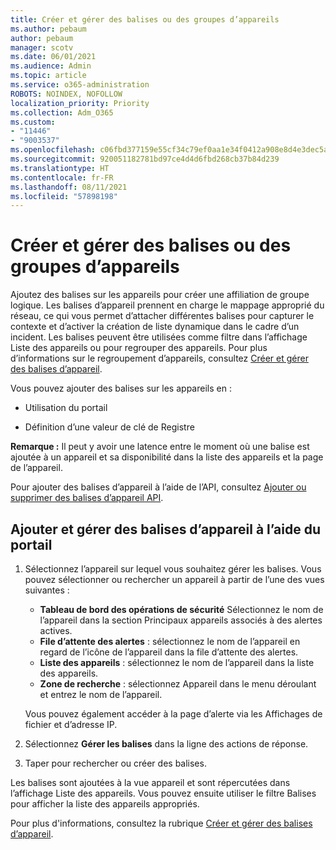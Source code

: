 ```yaml
---
title: Créer et gérer des balises ou des groupes d’appareils
ms.author: pebaum
author: pebaum
manager: scotv
ms.date: 06/01/2021
ms.audience: Admin
ms.topic: article
ms.service: o365-administration
ROBOTS: NOINDEX, NOFOLLOW
localization_priority: Priority
ms.collection: Adm_O365
ms.custom:
- "11446"
- "9003537"
ms.openlocfilehash: c06fbd377159e55cf34c79ef0aa1e34f0412a908e8d4e3dec5ad088c9b8b818a
ms.sourcegitcommit: 920051182781bd97ce4d4d6fbd268cb37b84d239
ms.translationtype: HT
ms.contentlocale: fr-FR
ms.lasthandoff: 08/11/2021
ms.locfileid: "57898198"
---
```

# <a name="create-and-manage-device-tags-or-groups"></a>Créer et gérer des balises ou des groupes d’appareils

Ajoutez des balises sur les appareils pour créer une affiliation de groupe logique. Les balises d’appareil prennent en charge le mappage approprié du réseau, ce qui vous permet d’attacher différentes balises pour capturer le contexte et d’activer la création de liste dynamique dans le cadre d’un incident. Les balises peuvent être utilisées comme filtre dans l’affichage Liste des appareils ou pour regrouper des appareils. Pour plus d’informations sur le regroupement d’appareils, consultez [Créer et gérer des balises d’appareil](https://docs.microsoft.com/microsoft-365/security/defender-endpoint/machine-tags).

Vous pouvez ajouter des balises sur les appareils en :

- Utilisation du portail

- Définition d’une valeur de clé de Registre
 
**Remarque :** Il peut y avoir une latence entre le moment où une balise est ajoutée à un appareil et sa disponibilité dans la liste des appareils et la page de l’appareil.

Pour ajouter des balises d’appareil à l’aide de l’API, consultez [Ajouter ou supprimer des balises d’appareil API](https://docs.microsoft.com/microsoft-365/security/defender-endpoint/add-or-remove-machine-tags).

## <a name="add-and-manage-device-tags-using-the-portal"></a>Ajouter et gérer des balises d’appareil à l’aide du portail

1. Sélectionnez l’appareil sur lequel vous souhaitez gérer les balises. Vous pouvez sélectionner ou rechercher un appareil à partir de l’une des vues suivantes :

    - **Tableau de bord des opérations de sécurité** Sélectionnez le nom de l’appareil dans la section Principaux appareils associés à des alertes actives.
    - **File d’attente des alertes** : sélectionnez le nom de l’appareil en regard de l’icône de l’appareil dans la file d’attente des alertes.
    - **Liste des appareils** : sélectionnez le nom de l’appareil dans la liste des appareils.
    - **Zone de recherche** : sélectionnez Appareil dans le menu déroulant et entrez le nom de l’appareil.

    Vous pouvez également accéder à la page d’alerte via les Affichages de fichier et d’adresse IP.

1. Sélectionnez **Gérer les balises** dans la ligne des actions de réponse.

1. Taper pour rechercher ou créer des balises.

Les balises sont ajoutées à la vue appareil et sont répercutées dans l’affichage Liste des appareils. Vous pouvez ensuite utiliser le filtre Balises pour afficher la liste des appareils appropriés.

Pour plus d'informations, consultez la rubrique [Créer et gérer des balises d’appareil](https://docs.microsoft.com/microsoft-365/security/defender-endpoint/machine-tags).